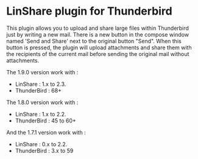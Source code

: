# LinShare plugin for Thunderbird

This plugin allows you to upload and share large files within Thunderbird just
by writing a new mail. There is a new button in the compose window named
'Send and Share' next to the original button "Send". When this button is pressed,
the plugin will upload attachments and share them with the recipients of the
current mail before sending the original mail without attachments.

The 1.9.0 version work with :

* LinShare : 1.x to 2.3.
* ThunderBird : 68+

The 1.8.0 version work with :

* LinShare : 1.x to 2.2.
* ThunderBird : 45 to 60+

And the 1.7.1 version work with :

* LinShare : 0.x to 2.2.
* ThunderBird : 3.x to 59
